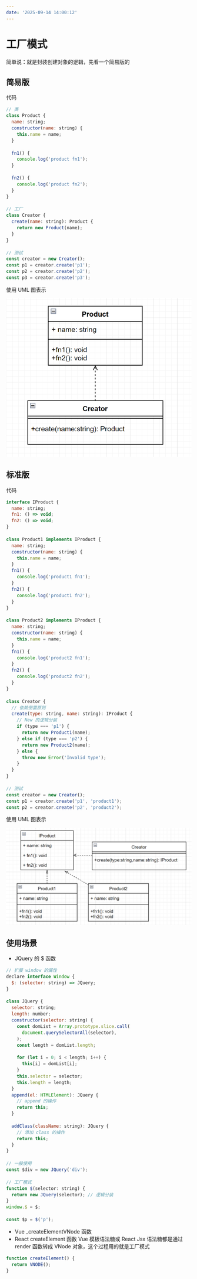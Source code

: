 ```yaml
---
date: '2025-09-14 14:00:12'
---
```


# 工厂模式 <Badge type="tip" text="创建型" />

简单说：就是封装创建对象的逻辑，先看一个简易版的

## 简易版

代码

```js
// 类
class Product {
  name: string;
  constructor(name: string) {
    this.name = name;
  }

  fn1() {
    console.log('product fn1');
  }

  fn2() {
    console.log('product fn2');
  }
}

// 工厂
class Creator {
  create(name: string): Product {
    return new Product(name);
  }
}

// 测试
const creator = new Creator();
const p1 = creator.create('p1');
const p2 = creator.create('p2');
const p3 = creator.create('p3');
```

使用 UML 图表示

![alt text](./images/29510-01.png)

## 标准版

代码

```js
interface IProduct {
  name: string;
  fn1: () => void;
  fn2: () => void;
}

class Product1 implements IProduct {
  name: string;
  constructor(name: string) {
    this.name = name;
  }
  fn1() {
    console.log('product1 fn1');
  }
  fn2() {
    console.log('product1 fn2');
  }
}

class Product2 implements IProduct {
  name: string;
  constructor(name: string) {
    this.name = name;
  }
  fn1() {
    console.log('product2 fn1');
  }
  fn2() {
    console.log('product2 fn2');
  }
}

class Creator {
  // 依赖倒置原则
  create(type: string, name: string): IProduct {
    // New 的逻辑分装
    if (type === 'p1') {
      return new Product1(name);
    } else if (type === 'p2') {
      return new Product2(name);
    } else {
      throw new Error('Invalid type');
    }
  }
}

// 测试
const creator = new Creator();
const p1 = creator.create('p1', 'product1');
const p2 = creator.create('p2', 'product2');
```

使用 UML 图表示

![alt text](./images/29510-02.png)

## 使用场景

- JQuery 的 $ 函数

```js
// 扩展 window 的属性
declare interface Window {
  $: (selector: string) => JQuery;
}

class JQuery {
  selector: string;
  length: number;
  constructor(selector: string) {
    const domList = Array.prototype.slice.call(
      document.querySelectorAll(selector),
    );
    const length = domList.length;

    for (let i = 0; i < length; i++) {
      this[i] = domList[i];
    }
    this.selector = selector;
    this.length = length;
  }
  append(el: HTMLElement): JQuery {
    // append 的操作
    return this;
  }

  addClass(className: string): JQuery {
    // 添加 class 的操作
    return this;
  }
}

// 一般使用
const $div = new JQuery('div');

// 工厂模式
function $(selector: string) {
  return new JQuery(selector); // 逻辑分装
}
window.$ = $;

const $p = $('p');
```

- Vue \_createElementVNode 函数
- React createElement 函数
  Vue 模板语法糖或 React Jsx 语法糖都是通过 render 函数转成 VNode 对象，这个过程用的就是工厂模式

```js
function createElement() {
  return VNODE();
}
```
